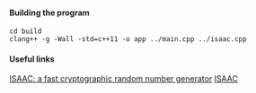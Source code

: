#### Building the program

```shell
cd build
clang++ -g -Wall -std=c++11 -o app ../main.cpp ../isaac.cpp
```

#### Useful links

[ISAAC: a fast cryptographic random number generator](http://burtleburtle.net/bob/rand/isaacafa.html)
[ISAAC](http://link.springer.com/chapter/10.1007%2F3-540-60865-6_41)
